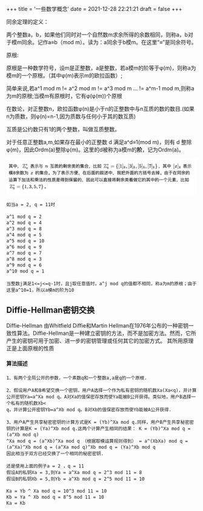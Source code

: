 +++
title = '一些数学概念'
date = 2021-12-28 22:21:21
draft = false
+++


同余定理的定义：

两个整数a，b，如果他们同时对一个自然数m求余所得的余数相同，则称a，b对于模m同余。记作a≡b（mod m）。读为：a同余于b模m。在这里“≡”是同余符号。

原根:

原根是一种数学符号，设m是正整数，a是整数，若a模m的阶等于φ(m)，则称a为模m的一个原根。（其中φ(m)表示m的欧拉函数）;

简单来说,若a^1 mod m != a^2 mod m != a^3 mod m ... != a^m-1 mod m,则称a为m的原根;当模m有原根时，它有φ(φ(m))个原根

在数论，对正整数n，欧拉函数φ(n)是小于n的正整数中与n互质的数的数目.(如果n为质数，则φ(n)=n-1,因为质数与任何小于其的数互质)

互质是公约数只有1的两个整数，叫做互质整数。

对于任意正整数a,m,如果存在最小的正整数 d 满足a^d≡1(mod m)，则有 d 整除 φ(m)，因此Ordm(a)整除φ(m)。这里的d被称为a模m的**阶**，记为Ordm(a)。

![](/一些数学概念/Carmichael_function.png)

``` text
如当a = 2, q = 11时

a^1 mod q = 2
a^2 mod q = 4
a^3 mod q = 8
a^4 mod q = 5
a^5 mod q = 10
a^6 mod q = 9
a^7 mod q = 7
a^8 mod q = 3
a^9 mod q = 6
a^10 mod q = 1

当整数j满足1<=j<=q-1时，且j取任意值时，a^j mod q的值都不相同，称a为m的原根；由于这里a^10=1，所以a模m的阶为10
```

## Diffie-Hellman密钥交换

Diffie-Hellman 由Whitfield Diffie和Martin
Hellman在1976年公布的一种密钥一致性算法。Diffie-Hellman是一种建立密钥的方法，而不是加密方法。然而，它所产生的密钥可用于加密、进一步的密钥管理或任何其它的加密方式。 其所用原理正是上面原根的性质

#### 算法描述

```text
1、有两个全局公开的参数，一个素数q和一个整数a,a是q的一个原根.

2、假设用户A和B希望交换一个密钥，用户A选择一个作为私有密钥的随机数Xa(Xa<q)，并计算公开密钥Ya=a^Xa mod q。A对Xa的值保密存放而使Ya能被B公开获得。类似地，用户B选择一个私有的随机数Xb<
q，并计算公开密钥Yb=a^Xb mod q。B对Xb的值保密存放而使Yb能被A公开获得.

3、用户A产生共享秘密密钥的计算方式是K = (Yb)^Xa mod q.同样，用户B产生共享秘密密钥的计算是K = (Ya)^Xb mod q.这两个计算产生相同的结果： K = (Yb)^Xa mod q = (a^Xb mod q)
^Xa mod q = (a^Xb)^Xa mod q （根据取模运算规则得到） = a^(XbXa) mod q = (a^Xa)^Xb mod q = (a^Xa mod q)^Xb mod q = (Ya)^Xb mod q
因此相当于双方已经交换了一个相同的秘密密钥.

还是使用上面的例子a = 2 ，q = 11
假设A的私钥Xa = 3,则Ya = a^Xa mod q = 2^3 mod 11 = 8
假设B的私钥Xb = 5,则Yb = a^Xb mod q = 2^5 mod 11 = 10

Ka = Yb ^ Xa mod q = 10^3 mod 11 = 10
Kb = Ya ^ Xb mod q = 8^5 mod 11 = 10  
Ka = Kb


```